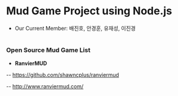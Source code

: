 # Mud Game Project using Node.js

- Our Current Member: 배진호, 안경훈, 유재성, 이진경

#
#
#

### Open Source Mud Game List

- **RanvierMUD**
 
-- https://github.com/shawncplus/ranviermud

-- http://www.ranviermud.com/

